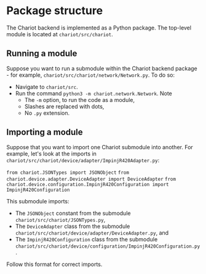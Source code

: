 # Package structure

The Chariot backend is implemented as a Python package. The top-level module is located at `chariot/src/chariot`.

## Running a module

Suppose you want to run a submodule within the Chariot backend package - for example, `chariot/src/chariot/network/Network.py`. To do so:

* Navigate to `chariot/src`.
* Run the command `python3 -m chariot.network.Network`. Note
	* The `-m` option, to run the code as a module,
	* Slashes are replaced with dots,
	* No `.py` extension.

## Importing a module

Suppose that you want to import one Chariot submodule into another. For example, let's look at the imports in `chariot/src/chariot/device/adapter/ImpinjR420Adapter.py`:

`from chariot.JSONTypes import JSONObject`
`from chariot.device.adapter.DeviceAdapter import DeviceAdapter`
`from chariot.device.configuration.ImpinjR420Configuration import ImpinjR420Configuration`

This submodule imports:

* The `JSONObject` constant from the submodule `chariot/src/chariot/JSONTypes.py`,
* The `DeviceAdapter` class from the submodule `chariot/src/chariot/device/adapter/DeviceAdapter.py`, and
* The `ImpinjR420Configuration` class from the submodule `chariot/src/chariot/device/configuration/ImpinjR420Configuration.py`.

Follow this format for correct imports.

